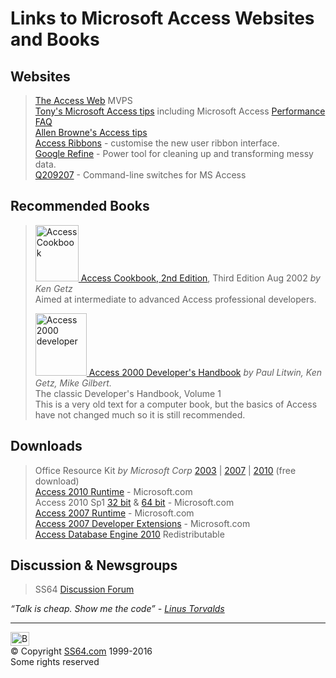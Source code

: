 

<h1>Links to Microsoft Access Websites and Books</h1>
<h2><a id="websites"></a>Websites</h2>
<blockquote>
<p><a href="http://access.mvps.org/access/">The Access Web</a> MVPS <br> 
<a href="http://www.granite.ab.ca/access/tipsindex.htm">Tony's Microsoft Access tips</a> including Microsoft Access <a href="http://www.granite.ab.ca/access/performancefaq.htm">Performance FAQ</a><br>
<a href="http://allenbrowne.com/tips.html">Allen Browne's Access tips</a><br>
<a href="http://www.accessribbon.de/en/">Access Ribbons</a> - customise the new user ribbon interface.<br>
<a href="http://code.google.com/p/google-refine/">Google Refine</a> - Power tool for cleaning up and transforming messy data.<br>
<a href="http://support.microsoft.com/default.aspx?scid=kb;en-us;209207">Q209207</a> - Command-line switches for MS Access</p></blockquote>
<h2>Recommended Books</h2>
<blockquote>
<p><a href="http://www.amazon.com/dp/0596006780?tag=ss64"><img src="access-cook.jpg" alt="Access Cookbook" width="69" height="90" class="pic"> Access Cookbook, 2nd Edition</a>, Third Edition Aug 2002 <i>by Ken Getz</i><br>
Aimed at intermediate to advanced Access professional developers.</p>
<p><a href="http://www.amazon.com/dp/0782123708?tag=ss64"><img src="accessgetz2000.jpg" alt="Access 2000 developer" width="82" height="100" class="pic"> Access 2000 Developer's Handbook</a> <i>by Paul Litwin, Ken Getz, Mike Gilbert.</i><br>
The classic Developer's Handbook, Volume 1<br>
This is a very old text for a computer book, but the basics of Access have not changed much so it is still recommended.</p>
</blockquote> 

<h2>Downloads</h2>
<blockquote>
<p>Office Resource Kit <i>by Microsoft Corp</i> <a href="http://www.amazon.com/exec/obidos/ASIN/0735618801/ss64">2003</a> | <a href="http://www.microsoft.com/downloads/details.aspx?FamilyID=57909f68-7f7d-42d8-a868-e518f7edf726&amp;DisplayLang=en">2007</a> | <a href="http://technet.microsoft.com/en-us/library/cc178979.aspx">2010</a> (free download)<a href="http://www.microsoft.com/download/en/details.aspx?id=10910"><br>
Access 2010 Runtime</a> - Microsoft.com<br>
Access 2010 Sp1 <a href="http://www.microsoft.com/download/en/details.aspx?id=26607">32 bit</a> &amp; <a href="http://www.microsoft.com/download/en/details.aspx?id=26605">64 bit</a>  - Microsoft.com<br>
<a href="http://www.microsoft.com/download/en/details.aspx?displaylang=en&amp;id=4438">Access 2007 Runtime</a> - Microsoft.com<br>
<a href="http://www.microsoft.com/download/en/details.aspx?displaylang=en&amp;id=24569">Access 2007 Developer Extensions</a> - Microsoft.com<br>
<a href="http://www.microsoft.com/download/en/details.aspx?id=13255">Access Database Engine 2010</a> Redistributable</p>
</blockquote>
<h2>Discussion &amp; Newsgroups</h2>
<blockquote><p>SS64 <a href="http://ss64.org/"> Discussion Forum</a> <br>
</p>
</blockquote>
<p class="quote"><i>“Talk is cheap. Show me the code” - <a href="http://lkml.org/lkml/2000/8/25/132">Linus Torvalds</a></i></p><!-- #BeginLibraryItem "/Library/foot_menu.lbi" --><hr>
<div id="bl" class="footer"><a href="access.html#"><img src="../images/top.png" width="30" height="22" alt="Back to the Top"></a></div>
<div id="br" class="footer, tagline">© Copyright <a href="http://ss64.com/">SS64.com</a> 1999-2016<br>
Some rights reserved</div><!-- #EndLibraryItem -->
